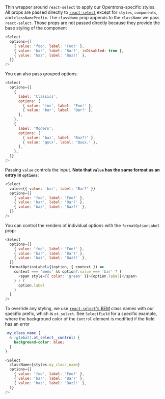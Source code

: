 Thin wrapper around `react-select` to apply our Opentrons-specific styles. All props are passed directly to [`react-select`](https://react-select.com/props) except for `styles`, `components`, and `classNamePrefix`. The `className` prop appends to the `className` we pass `react-select`. Those props are not passed directly because they provide the base styling of the component

```js
<Select
  options={[
    { value: 'foo', label: 'Foo!' },
    { value: 'bar', label: 'Bar?', isDisabled: true },
    { value: 'baz', label: 'Baz?!' },
  ]}
/>
```

You can also pass grouped options:

```js
<Select
  options={[
    {
      label: 'Classics',
      options: [
        { value: 'foo', label: 'Foo!' },
        { value: 'bar', label: 'Bar?' },
      ],
    },
    {
      label: 'Modern',
      options: [
        { value: 'baz', label: 'Baz?!' },
        { value: 'quux', label: 'Quux.' },
      ],
    },
  ]}
/>
```

Passing `value` controls the input. **Note that `value` has the same format as an entry in `options`**:

```js
<Select
  value={{ value: 'bar', label: 'Bar?' }}
  options={[
    { value: 'foo', label: 'Foo!' },
    { value: 'bar', label: 'Bar?' },
    { value: 'baz', label: 'Baz?!' },
  ]}
/>
```

You can control the renders of individual options with the `formatOptionLabel` prop:

```js
<Select
  options={[
    { value: 'foo', label: 'Foo!' },
    { value: 'bar', label: 'Bar?' },
    { value: 'baz', label: 'Baz?!' },
  ]}
  formatOptionLabel={(option, { context }) =>
    context === 'menu' && option?.value === 'bar' ? (
      <span style={{ color: 'green' }}>{option.label}</span>
    ) : (
      option.label
    )
  }
/>
```

To override any styling, we use [`react-select`'s BEM](https://react-select.com/styles#using-classnames) class names with our specific prefix, which is `ot_select`. See `SelectField` for a specific example, where the background color of the `Control` element is modified if the field has an error

```css
.my_class_name {
  & :global(.ot_select__control) {
    background-color: blue;
  }
}
```

```js static
<Select
  className={styles.my_class_name}
  options={[
    { value: 'foo', label: 'Foo!' },
    { value: 'bar', label: 'Bar?' },
    { value: 'baz', label: 'Baz?!' },
  ]}
/>
```
